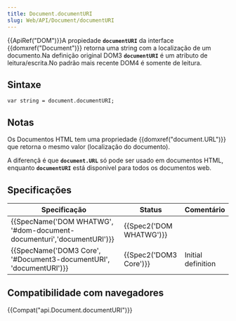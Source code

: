 ```yaml
---
title: Document.documentURI
slug: Web/API/Document/documentURI
---
```


{{ApiRef("DOM")}}A propiedade **`documentURI`** da interface {{domxref("Document")}} retorna uma string com a localização de um documento.Na definição original DOM3 **`documentURI`** é um atributo de leitura/escrita.No padrão mais recente DOM4 é somente de leitura.

## Sintaxe

```
var string = document.documentURI;
```

## Notas

Os Documentos HTML tem uma propriedade {{domxref("document.URL")}} que retorna o mesmo valor (localização do documento).

A diferençã é que **`document.URL`** só pode ser usado em documentos HTML, enquanto **`documentURI`** está disponivel para todos os documentos web.

## Specificações

| Specificação                                                                                 | Status                           | Comentário         |
| -------------------------------------------------------------------------------------------- | -------------------------------- | ------------------ |
| {{SpecName('DOM WHATWG', '#dom-document-documenturi','documentURI')}} | {{Spec2('DOM WHATWG')}} |                    |
| {{SpecName('DOM3 Core', '#Document3-documentURI', 'documentURI')}}     | {{Spec2('DOM3 Core')}}     | Initial definition |

## Compatibilidade com navegadores

{{Compat("api.Document.documentURI")}}
